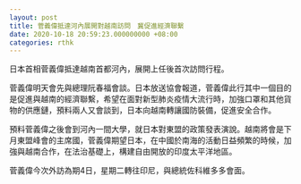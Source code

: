 ```yaml
---
layout: post
title: 菅義偉抵達河內展開對越南訪問　冀促進經濟聯繫
date: 2020-10-18 20:59:23.000000000 +08:00
categories: rthk
---
```


日本首相菅義偉抵達越南首都河內，展開上任後首次訪問行程。

菅義偉明天會先與總理阮春福會談。日本放送協會報道，菅義偉此行其中一個目的是促進與越南的經濟聯繫，希望在面對新型肺炎疫情大流行時，加強口罩和其他貨物的供應鏈，預料兩人又會談到，日本向越南轉讓國防裝備，促進安全合作。

預料菅義偉之後會到河內一間大學，就日本對東盟的政策發表演說。越南將會是下月東盟峰會的主席國，菅義偉期望日本，在中國於南海的活動日益頻繁的時候，加強與越南合作，在法治基礎上，構建自由開放的印度太平洋地區。

菅義偉今次外訪為期4日，星期二轉往印尼，與總統佐科維多多會面。
